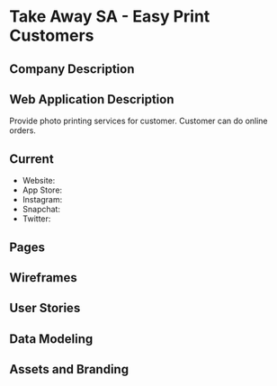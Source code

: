 # Take Away SA - Easy Print Customers

## Company Description

## Web Application Description

Provide photo printing services for customer.
Customer can do online orders.

## Current
- Website: 
- App Store: 
- Instagram:
- Snapchat: 
- Twitter: 

## Pages

## Wireframes

## User Stories

## Data Modeling

## Assets and Branding
